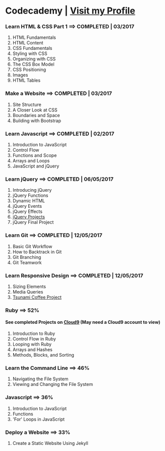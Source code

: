 # Codecademy | [Visit my Profile](https://www.codecademy.com/sebam2k4)


### Learn HTML & CSS Part 1 ==> COMPLETED | 03/2017
1. HTML Fundamentals
2. HTML Content
3. CSS Fundamentals
4. Styling with CSS
5. Organizing with CSS
6. The CSS Box Model
7. CSS Positioning
8. Images
9. HTML Tables


### Make a Website ==> COMPLETED | 03/2017
1. Site Structure
2. A Closer Look at CSS
3. Boundaries and Space
4. Building with Bootstrap


### Learn Javascript ==> COMPLETED | 02/2017
1. Introduction to JavaScript
2. Control Flow
3. Functions and Scope
4. Arrays and Loops
5. JavaScript and jQuery


### Learn jQuery ==> COMPLETED | 06/05/2017
1. Introducing jQuery
2. jQuery Functions
3. Dynamic HTML
4. jQuery Events
5. jQuery Effects
6. [jQuery Projects](/Codecademy/jQuery-Projects/)
7. jQuery Final Project


### Learn Git ==> COMPLETED | 12/05/2017
1. Basic Git Workflow
2. How to Backtrack in Git
3. Git Branching
4. Git Teamwork


### Learn Responsive Design ==> COMPLETED | 12/05/2017
1. Sizing Elements
2. Media Queries
3. [Tsunami Coffee Project](/Codecademy/Responsive-Design-Projects/)


### Ruby ==> 52%
#### See completed Projects on [Cloud9](https://ide.c9.io/sebam2k4/codecademy-ruby-practice) (May need a Cloud9 account to view)
1. Introduction to Ruby
2. Control Flow in Ruby
3. Looping with Ruby
4. Arrays and Hashes
5. Methods, Blocks, and Sorting


### Learn the Command Line ==> 46%
1. Navigating the File System
2. Viewing and Changing the File System


### Javascript ==> 36%
1. Introduction to JavaScript
2. Functions
3. 'For' Loops in JavaScript


### Deploy a Website ==> 33%
1. Create a Static Website Using Jekyll

